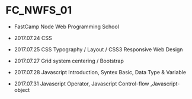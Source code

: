 # FC_NWFS_01

- FastCamp Node Web Programming School

- 2017.07.24 CSS
- 2017.07.25 CSS Typography / Layout / CSS3 Responsive Web Design  
- 2017.07.27 Grid system centering / Bootstrap  
- 2017.07.28 Javascript Introduction, Syntex Basic, Data Type & Variable  
- 2017.07.31 Javascript Operator, Javascript Control-flow ,Javascript-object  